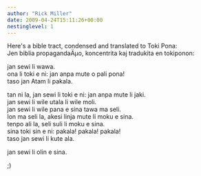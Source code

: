 ```yaml
---
author: "Rick Miller"
date: 2009-04-24T15:11:26+00:00
nestinglevel: 1
---
```

Here's a bible tract, condensed and translated to Toki Pona:  
Jen biblia propagandaÄµo, koncentrita kaj tradukita en tokiponon:  
  
jan sewi li wawa.  
ona li toki e ni: jan anpa mute o pali pona!  
taso jan Atam li pakala.  
  
tan ni la, jan sewi li toki e ni: jan anpa mute li jaki.  
jan sewi li wile utala li wile moli.  
jan sewi li wile pana e sina tawa ma seli.  
lon ma seli la, akesi linja mute li moku e sina.  
tenpo ali la, seli suli li moku e sina.  
sina toki sin e ni: pakala! pakala! pakala!  
taso jan sewi li kute ala.  
  
jan sewi li olin e sina.  
  
;)